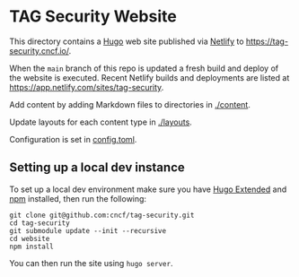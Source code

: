 # TAG Security Website

This directory contains a [Hugo](https://gohugo.io) web site published via [Netlify](https://www.netlify.com/) to <https://tag-security.cncf.io/>.

When the `main` branch of this repo is updated a fresh build and deploy of the website is executed. Recent Netlify builds and deployments are listed at <https://app.netlify.com/sites/tag-security>.

Add content by adding Markdown files to directories in [./content](./content).

Update layouts for each content type in [./layouts](./layouts/).

Configuration is set in [config.toml](./config.toml).

## Setting up a local dev instance

To set up a local dev environment make sure you have [Hugo Extended](https://gohugo.io/installation/linux/#editions) and [npm](https://www.npmjs.com/) installed, then run the following:

```
git clone git@github.com:cncf/tag-security.git
cd tag-security
git submodule update --init --recursive
cd website
npm install
```

You can then run the site using `hugo server`.

